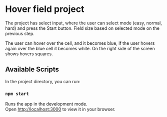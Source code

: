 # Hover field project

The project has select input, where the user can select mode (easy, normal, hard) and press the Start button. Field size based on selected mode on the previous step.



The user can hover over the cell, and it becomes blue, if the user hovers again over the blue cell it becomes white. On the right side of the screen shows hovers squares.

## Available Scripts

In the project directory, you can run:

### `npm start`

Runs the app in the development mode.\
Open [http://localhost:3000](http://localhost:3000) to view it in your browser.
